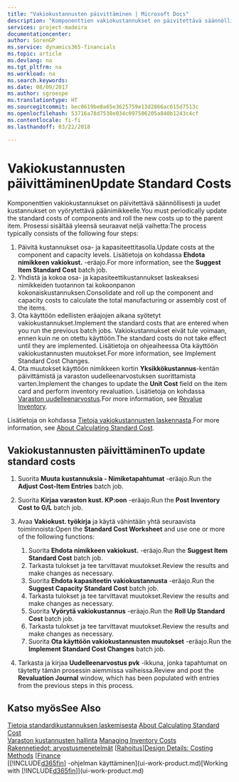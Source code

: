 ```yaml
---
title: "Vakiokustannusten päivittäminen | Microsoft Docs"
description: "Komponenttien vakiokustannukset on päivitettävä säännöllisesti ja uudet kustannukset on vyörytettävä päänimikkeelle."
services: project-madeira
documentationcenter: 
author: SorenGP
ms.service: dynamics365-financials
ms.topic: article
ms.devlang: na
ms.tgt_pltfrm: na
ms.workload: na
ms.search.keywords: 
ms.date: 08/09/2017
ms.author: sgroespe
ms.translationtype: HT
ms.sourcegitcommit: bec0619be0a65e3625759e13d2866ac615d7513c
ms.openlocfilehash: 53716a78d7538e034c097506205a840b1243c4cf
ms.contentlocale: fi-fi
ms.lasthandoff: 03/22/2018

---
```

# <a name="update-standard-costs"></a><span data-ttu-id="e978b-103">Vakiokustannusten päivittäminen</span><span class="sxs-lookup"><span data-stu-id="e978b-103">Update Standard Costs</span></span>
<span data-ttu-id="e978b-104">Komponenttien vakiokustannukset on päivitettävä säännöllisesti ja uudet kustannukset on vyörytettävä päänimikkeelle.</span><span class="sxs-lookup"><span data-stu-id="e978b-104">You must periodically update the standard costs of components and roll the new costs up to the parent item.</span></span> <span data-ttu-id="e978b-105">Prosessi sisältää yleensä seuraavat neljä vaihetta:</span><span class="sxs-lookup"><span data-stu-id="e978b-105">The process typically consists of the following four steps:</span></span>  

1.  <span data-ttu-id="e978b-106">Päivitä kustannukset osa- ja kapasiteettitasolla.</span><span class="sxs-lookup"><span data-stu-id="e978b-106">Update costs at the component and capacity levels.</span></span> <span data-ttu-id="e978b-107">Lisätietoja on kohdassa **Ehdota nimikkeen vakiokust.** -eräajo.</span><span class="sxs-lookup"><span data-stu-id="e978b-107">For more information, see the **Suggest Item Standard Cost** batch job.</span></span>  
2.  <span data-ttu-id="e978b-108">Yhdistä ja kokoa osa- ja kapasiteettikustannukset laskeaksesi nimikkeiden tuotannon tai kokoonpanon kokonaiskustannuksen.</span><span class="sxs-lookup"><span data-stu-id="e978b-108">Consolidate and roll up the component and capacity costs to calculate the total manufacturing or assembly cost of the items.</span></span>  
3.  <span data-ttu-id="e978b-109">Ota käyttöön edellisten eräajojen aikana syötetyt vakiokustannukset.</span><span class="sxs-lookup"><span data-stu-id="e978b-109">Implement the standard costs that are entered when you run the previous batch jobs.</span></span> <span data-ttu-id="e978b-110">Vakiokustannukset eivät tule voimaan, ennen kuin ne on otettu käyttöön.</span><span class="sxs-lookup"><span data-stu-id="e978b-110">The standard costs do not take effect until they are implemented.</span></span> <span data-ttu-id="e978b-111">Lisätietoja on ohjeaiheessa Ota käyttöön vakiokustannusten muutokset.</span><span class="sxs-lookup"><span data-stu-id="e978b-111">For more information, see Implement Standard Cost Changes.</span></span>  
4.  <span data-ttu-id="e978b-112">Ota muutokset käyttöön nimikkeen kortin **Yksikkökustannus**-kentän päivittämistä ja varaston uudelleenarvostuksen suorittamista varten.</span><span class="sxs-lookup"><span data-stu-id="e978b-112">Implement the changes to update the **Unit Cost** field on the item card and perform inventory revaluation.</span></span> <span data-ttu-id="e978b-113">Lisätietoja on kohdassa [Varaston uudelleenarvostus](inventory-how-revalue-inventory.md).</span><span class="sxs-lookup"><span data-stu-id="e978b-113">For more information, see [Revalue Inventory](inventory-how-revalue-inventory.md).</span></span>  

<span data-ttu-id="e978b-114">Lisätietoja on kohdassa [Tietoja vakiokustannusten laskennasta](finance-about-calculating-standard-cost.md).</span><span class="sxs-lookup"><span data-stu-id="e978b-114">For more information, see [About Calculating Standard Cost](finance-about-calculating-standard-cost.md).</span></span>  
## <a name="to-update-standard-costs"></a><span data-ttu-id="e978b-115">Vakiokustannusten päivittäminen</span><span class="sxs-lookup"><span data-stu-id="e978b-115">To update standard costs</span></span>  
1.  <span data-ttu-id="e978b-116">Suorita **Muuta kustannuksia - Nimiketapahtumat** -eräajo.</span><span class="sxs-lookup"><span data-stu-id="e978b-116">Run the **Adjust Cost-Item Entries** batch job.</span></span>  
2.  <span data-ttu-id="e978b-117">Suorita **Kirjaa varaston kust. KP:oon** -eräajo.</span><span class="sxs-lookup"><span data-stu-id="e978b-117">Run the **Post Inventory Cost to G/L** batch job.</span></span>  
3.  <span data-ttu-id="e978b-118">Avaa **Vakiokust. työkirja** ja käytä vähintään yhtä seuraavista toiminnoista:</span><span class="sxs-lookup"><span data-stu-id="e978b-118">Open the **Standard Cost Worksheet** and use one or more of the following functions:</span></span>  

    1.  <span data-ttu-id="e978b-119">Suorita **Ehdota nimikkeen vakiokust.** -eräajo.</span><span class="sxs-lookup"><span data-stu-id="e978b-119">Run the **Suggest Item Standard Cost** batch job.</span></span>  
    2.  <span data-ttu-id="e978b-120">Tarkasta tulokset ja tee tarvittavat muutokset.</span><span class="sxs-lookup"><span data-stu-id="e978b-120">Review the results and make changes as necessary.</span></span>  
    3.  <span data-ttu-id="e978b-121">Suorita **Ehdota kapasiteetin vakiokustannusta** -eräajo.</span><span class="sxs-lookup"><span data-stu-id="e978b-121">Run the **Suggest Capacity Standard Cost** batch job.</span></span>  
    4.  <span data-ttu-id="e978b-122">Tarkasta tulokset ja tee tarvittavat muutokset.</span><span class="sxs-lookup"><span data-stu-id="e978b-122">Review the results and make changes as necessary.</span></span>
    5. <span data-ttu-id="e978b-123">Suorita **Vyörytä vakiokustannus** -eräajo.</span><span class="sxs-lookup"><span data-stu-id="e978b-123">Run the **Roll Up Standard Cost** batch job.</span></span>
    6.  <span data-ttu-id="e978b-124">Tarkasta tulokset ja tee tarvittavat muutokset.</span><span class="sxs-lookup"><span data-stu-id="e978b-124">Review the results and make changes as necessary.</span></span>
    7.  <span data-ttu-id="e978b-125">Suorita **Ota käyttöön vakiokustannusten muutokset** -eräajo.</span><span class="sxs-lookup"><span data-stu-id="e978b-125">Run the **Implement Standard Cost Changes** batch job.</span></span>  
4.  <span data-ttu-id="e978b-126">Tarkasta ja kirjaa **Uudelleenarvostus pvk** -ikkuna, jonka tapahtumat on täytetty tämän prosessin aiemmissa vaiheissa.</span><span class="sxs-lookup"><span data-stu-id="e978b-126">Review and post the **Revaluation Journal** window, which has been populated with entries from the previous steps in this process.</span></span>  

## <a name="see-also"></a><span data-ttu-id="e978b-127">Katso myös</span><span class="sxs-lookup"><span data-stu-id="e978b-127">See Also</span></span>  
 <span data-ttu-id="e978b-128">[Tietoja standardikustannuksen laskemisesta](finance-about-calculating-standard-cost.md) </span><span class="sxs-lookup"><span data-stu-id="e978b-128">[About Calculating Standard Cost](finance-about-calculating-standard-cost.md) </span></span>  
 <span data-ttu-id="e978b-129">[Varaston kustannusten hallinta](finance-manage-inventory-costs.md) </span><span class="sxs-lookup"><span data-stu-id="e978b-129">[Managing Inventory Costs](finance-manage-inventory-costs.md) </span></span>  
 <span data-ttu-id="e978b-130">[Rakennetiedot: arvostusmenetelmät](design-details-costing-methods.md) [[Rahoitus](finance.md)]</span><span class="sxs-lookup"><span data-stu-id="e978b-130">[Design Details: Costing Methods](design-details-costing-methods.md) [[Finance](finance.md)</span></span>  
 <span data-ttu-id="e978b-131">[[!INCLUDE[d365fin](includes/d365fin_md.md)] -ohjelman käyttäminen](ui-work-product.md)</span><span class="sxs-lookup"><span data-stu-id="e978b-131">[Working with [!INCLUDE[d365fin](includes/d365fin_md.md)]](ui-work-product.md)</span></span>  

